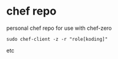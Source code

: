 # chef repo

personal chef repo for use with chef-zero

`sudo chef-client -z -r "role[koding]"`

etc
